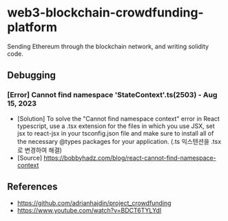 # web3-blockchain-crowdfunding-platform
Sending Ethereum through the blockchain network, and writing solidity code.

## Debugging
### [Error] Cannot find namespace 'StateContext'.ts(2503) - Aug 15, 2023
- [Solution] To solve the "Cannot find namespace context" error in React typescript, use a .tsx extension for the files in which you use JSX, set jsx to react-jsx in your tsconfig.json file and make sure to install all of the necessary @types packages for your application. (.ts 익스텐션을 .tsx로 변경하여 해결)
- [Source] https://bobbyhadz.com/blog/react-cannot-find-namespace-context

## References
- https://github.com/adrianhajdin/project_crowdfunding
- https://www.youtube.com/watch?v=BDCT6TYLYdI
